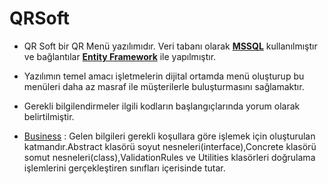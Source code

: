 # QRSoft
- QR Soft bir QR Menü yazılımıdır. Veri tabanı olarak **[MSSQL](https://www.microsoft.com/tr-tr/sql-server/sql-server-2019)** kullanılmıştır ve bağlantılar **[Entity Framework](https://docs.microsoft.com/tr-tr/ef/core/get-started)** ile yapılmıştır.
- Yazılımın temel amacı işletmelerin dijital ortamda menü oluşturup bu menüleri daha az masraf ile müşterilerle buluşturmasını sağlamaktır.
- Gerekli bilgilendirmeler ilgili kodların başlangıçlarında yorum olarak belirtilmiştir.

- [Business](https://github.com/mfbilgin42/QRSoft/tree/master/Business) : Gelen bilgileri gerekli koşullara göre işlemek için oluşturulan katmandır.Abstract klasörü soyut nesneleri(interface),Concrete klasörü somut nesneleri(class),ValidationRules ve Utilities klasörleri doğrulama işlemlerini gerçekleştiren sınıfları içerisinde tutar.
